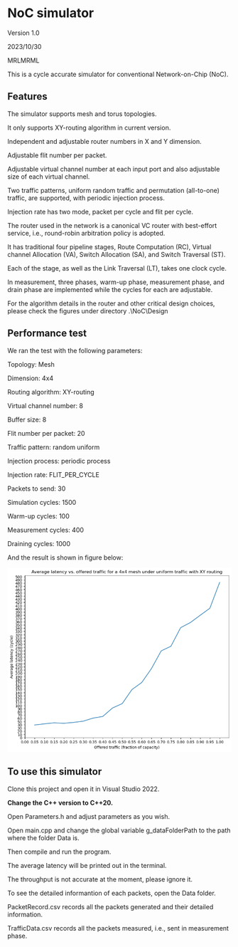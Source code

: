 # NoC simulator
Version 1.0

2023/10/30

MRLMRML

This is a cycle accurate simulator for conventional Network-on-Chip (NoC).

## Features

The simulator supports mesh and torus topologies.

It only supports XY-routing algorithm in current version.

Independent and adjustable router numbers in X and Y dimension.

Adjustable flit number per packet.

Adjustable virtual channel number at each input port and also adjustable size of each virtual channel.

Two traffic patterns, uniform random traffic and permutation (all-to-one) traffic, are supported, with periodic injection process.

Injection rate has two mode, packet per cycle and flit per cycle.

The router used in the network is a canonical VC router with best-effort service, i.e., round-robin arbitration policy is adopted.

It has traditional four pipeline stages, Route Computation (RC), Virtual channel Allocation (VA), Switch Allocation (SA), and Switch Traversal (ST).

Each of the stage, as well as the Link Traversal (LT), takes one clock cycle.

In measurement, three phases, warm-up phase, measurement phase, and drain phase are implemented while the cycles for each are adjustable.

For the algorithm details in the router and other critical design choices, please check the figures under directory .\\NoC\\Design

## Performance test

We ran the test with the following parameters:

Topology: Mesh

Dimension: 4x4

Routing algorithm: XY-routing

Virtual channel number: 8

Buffer size: 8

Flit number per packet: 20

Traffic pattern: random uniform

Injection process: periodic process

Injection rate: FLIT_PER_CYCLE

Packets to send: 30

Simulation cycles: 1500

Warm-up cycles: 100

Measurement cycles: 400

Draining cycles: 1000

And the result is shown in figure below:

![test](./NoC/Test/test.png)

## To use this simulator

Clone this project and open it in Visual Studio 2022.

**Change the C++ version to C++20.**

Open Parameters.h and adjust parameters as you wish.

Open main.cpp and change the global variable g_dataFolderPath to the path where the folder Data is.

Then compile and run the program.

The average latency will be printed out in the terminal.

The throughput is not accurate at the moment, please ignore it.

To see the detailed informantion of each packets, open the Data folder.

PacketRecord.csv records all the packets generated and their detailed information.

TrafficData.csv records all the packets measured, i.e., sent in measurement phase.